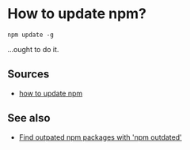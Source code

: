 ﻿# How to update npm?

	npm update -g

...ought to do it.

## Sources

- [how to update npm](https://www.geeksforgeeks.org/how-to-update-npm/)

## See also

- [Find outpated npm packages with 'npm outdated'](find_outdated_packages.md)
